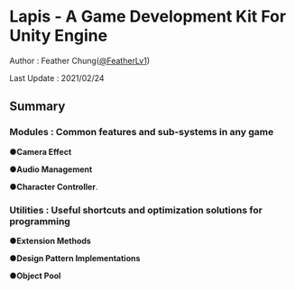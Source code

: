 # Lapis - A Game Development Kit For Unity Engine

Author : Feather Chung([@FeatherLv1](https://twitter.com/FeatherLV1]))

Last Update : 2021/02/24

## Summary

### Modules   : Common features and sub-systems in any game

●<b>Camera Effect</b>

●<b>Audio Management</b>

●<b>Character Controller</b>. 

### Utilities : Useful shortcuts and optimization solutions for programming

●<b>Extension Methods</b>

●<b>Design Pattern Implementations</b>

●<b>Object Pool</b>
